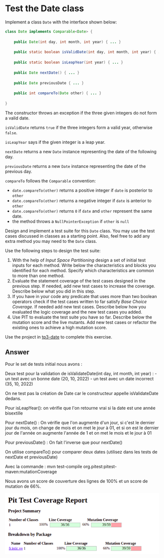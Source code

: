 # Test the Date class

Implement a class `Date` with the interface shown below:

```java
class Date implements Comparable<Date> {

    public Date(int day, int month, int year) { ... }

    public static boolean isValidDate(int day, int month, int year) { ... }

    public static boolean isLeapYear(int year) { ... }

    public Date nextDate() { ... }

    public Date previousDate { ... }

    public int compareTo(Date other) { ... }

}
```

The constructor throws an exception if the three given integers do not form a valid date.

`isValidDate` returns `true` if the three integers form a valid year, otherwise `false`.

`isLeapYear` says if the given integer is a leap year.

`nextDate` returns a new `Date` instance representing the date of the following day.

`previousDate` returns a new `Date` instance representing the date of the previous day.

`compareTo` follows the `Comparable` convention:

* `date.compareTo(other)` returns a positive integer if `date` is posterior to `other`
* `date.compareTo(other)` returns a negative integer if `date` is anterior to `other`
* `date.compareTo(other)` returns `0` if `date` and `other` represent the same date.
* the method throws a `NullPointerException` if `other` is `null` 

Design and implement a test suite for this `Date` class.
You may use the test cases discussed in classes as a starting point. 
Also, feel free to add any extra method you may need to the `Date` class.


Use the following steps to design the test suite:

1. With the help of *Input Space Partitioning* design a set of initial test inputs for each method. Write below the characteristics and blocks you identified for each method. Specify which characteristics are common to more than one method.
2. Evaluate the statement coverage of the test cases designed in the previous step. If needed, add new test cases to increase the coverage. Describe below what you did in this step.
3. If you have in your code any predicate that uses more than two boolean operators check if the test cases written to far satisfy *Base Choice Coverage*. If needed add new test cases. Describe below how you evaluated the logic coverage and the new test cases you added.
4. Use PIT to evaluate the test suite you have so far. Describe below the mutation score and the live mutants. Add new test cases or refactor the existing ones to achieve a high mutation score.

Use the project in [tp3-date](../code/tp3-date) to complete this exercise.

## Answer

Pour le set de tests initial nous avons :

Deux test pour la validation de isValidateDate(int day, int month, int year) :
    - un test avec un bonne date (20, 10, 2022)
    - un test avec un date incorrect (35, 10, 2022)

On ne test pas la création de Date car le constructeur appelle isValidateDate dedans. 

Pour isLeapYear(): on vérifie que l'on retourne vrai si la date est une année bisextille 

Pour nextDate() : On vérifie que l'on augmente d'un jour, si c'est le dernier jour du mois, on change de mois et on met le jour à 01, et si on est le dernier jour de l'année on augmente l'année de 1 et on met le mois et le jour à 01

Pour previousDate() : On fait l'inverse que pour nextDate()

On utilise compareTo() pour comparer deux dates (utilisez dans les tests de nextDate et previousDate)

Avec la commande : mvn test-compile org.pitest:pitest-maven:mutationCoverage

Nous avons un score de couverture des lignes de 100% et un score de mutation de 66%.

![coverage test](../photo/exercice4.png)
